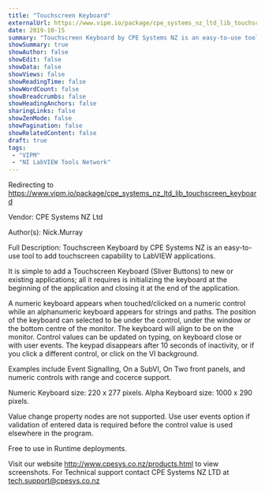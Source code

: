```yaml
---
title: "Touchscreen Keyboard"
externalUrl: https://www.vipm.io/package/cpe_systems_nz_ltd_lib_touchscreen_keyboard
date: 2019-10-15
summary: "Touchscreen Keyboard by CPE Systems NZ is an easy-to-use tool to add touchscreen capability to LabVIEW applications."
showSummary: true
showAuthor: false
showEdit: false
showData: false
showViews: false
showReadingTime: false
showWordCount: false
showBreadcrumbs: false
showHeadingAnchors: false
sharingLinks: false
showZenMode: false
showPagination: false
showRelatedContent: false
draft: true
tags:
 - "VIPM"
 - "NI LabVIEW Tools Network"
---
```


Redirecting to https://www.vipm.io/package/cpe_systems_nz_ltd_lib_touchscreen_keyboard

Vendor: CPE Systems NZ Ltd

Author(s): Nick.Murray
 
Full Description:
Touchscreen Keyboard by CPE Systems NZ is an easy-to-use tool to add touchscreen capability to LabVIEW applications. 

It is simple to add a Touchscreen Keyboard (Sliver Buttons) to new or existing applications; all it requires is initializing the keyboard at the beginning of the application and closing it at the end of the application. 

A numeric keyboard appears when touched/clicked on a numeric control while an alphanumeric keyboard appears for strings and paths. 
The position of the keyboard can selected to be under the control, under the window or the bottom centre of the monitor. 
The keyboard will align to be on the monitor. Control values can be updated on typing, on keyboard close or with user events. 
The keypad disappears after 10 seconds of inactivity, or if you click a different control, or click on the VI background.

Examples include Event Signalling, On a SubVI, On Two front panels, and numeric controls with range and cocerce support.

Numeric Keyboard size: 220 x 277 pixels.
Alpha Keyboard size: 1000 x 290 pixels. 

Value change property nodes are not supported. Use user events option if validation of entered data is required before the control value is used elsewhere in the program. 

Free to use in Runtime deployments. 

Visit our website http://www.cpesys.co.nz/products.html to view screenshots. 
For Technical support contact CPE Systems NZ LTD at tech.support@cpesys.co.nz